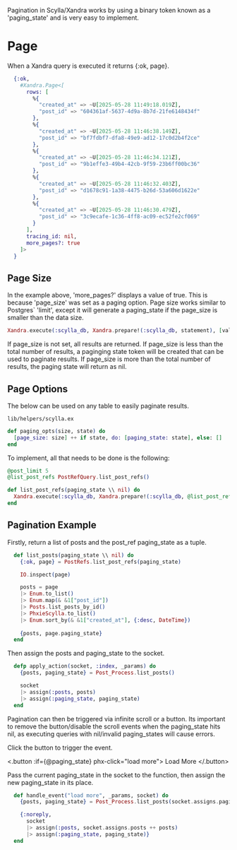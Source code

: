 Pagination in Scylla/Xandra works by using a binary token known as a 'paging_state' and is very easy to implement.

#  Page

When a Xandra query is executed it returns {:ok, page}.

  ```elixir
    {:ok, 
      #Xandra.Page<[
        rows: [
          %{
            "created_at" => ~U[2025-05-28 11:49:18.019Z],
            "post_id" => "604361af-5637-4d9a-8b7d-21fe6148434f"
          },
          %{
            "created_at" => ~U[2025-05-28 11:46:38.149Z],
            "post_id" => "bf7fdbf7-dfa8-49e9-ad12-17c0d2b4f2ce"
          },
          %{
            "created_at" => ~U[2025-05-28 11:46:34.121Z],
            "post_id" => "9b1effe3-49b4-42cb-9f59-23b6ff00bc36"
          },
          %{
            "created_at" => ~U[2025-05-28 11:46:32.403Z],
            "post_id" => "d1678c91-1a38-4475-b26d-53a606d1622e"
          },
          %{
            "created_at" => ~U[2025-05-28 11:46:30.479Z],
            "post_id" => "3c9ecafe-1c36-4ff8-ac09-ec52fe2cf069"
          }
        ],
        tracing_id: nil,
        more_pages?: true
      ]>
    }
  ```

##  Page Size

  In the example above, 'more_pages?' displays a value of true. This is because 'page_size' was set as a paging option.
  Page size works similar to Postgres` 'limit', except it will generate a paging_state if the page_size is smaller than the data size.
  
  ```elixir
  Xandra.execute(:scylla_db, Xandra.prepare!(:scylla_db, statement), [value], page_size: integer)
  ```
  
  If page_size is not set, all results are returned.
  If page_size is less than the total number of results, a paginging state token will be created that can be used to paginate results.
  If page_size is more than the total number of results, the paging state will return as nil.

## Page Options

The below can be used on any table to easily paginate results.

`lib/helpers/scylla.ex`

  ```elixir
  def paging_opts(size, state) do
    [page_size: size] ++ if state, do: [paging_state: state], else: []
  end
  ```

To implement, all that needs to be done is the following:

  ```elixir
  @post_limit 5
  @list_post_refs PostRefQuery.list_post_refs()

  def list_post_refs(paging_state \\ nil) do
    Xandra.execute(:scylla_db, Xandra.prepare!(:scylla_db, @list_post_refs), [values], PhxieScylla.paging_opts(@post_limit, paging_state))
  end
  ```

##  Pagination Example

Firstly, return a list of posts and the post_ref paging_state as a tuple.

  ```elixir
    def list_posts(paging_state \\ nil) do
      {:ok, page} = PostRefs.list_post_refs(paging_state)
  
      IO.inspect(page)
  
      posts = page
      |> Enum.to_list()
      |> Enum.map(& &1["post_id"])
      |> Posts.list_posts_by_id() 
      |> PhxieScylla.to_list()
      |> Enum.sort_by(& &1["created_at"], {:desc, DateTime})
      
      {posts, page.paging_state}
    end
  ```

Then assign the posts and paging_state to the socket.

  ```elixir
    defp apply_action(socket, :index, _params) do 
      {posts, paging_state} = Post_Process.list_posts()
  
      socket
      |> assign(:posts, posts)
      |> assign(:paging_state, paging_state)
    end
  ```

Pagination can then be triggered via infinite scroll or a button. Its important to remove the button/disable the scroll events when the paging_state
hits nil, as executing queries with nil/invalid paging_states will cause errors.

Click the button to trigger the event.

  <.button :if={@paging_state} phx-click="load more">
    Load More
  </.button>

Pass the current paging_state in the socket to the function, then assign the new paging_state in its place.

  ```elixir
    def handle_event("load more", _params, socket) do
      {posts, paging_state} = Post_Process.list_posts(socket.assigns.paging_state)
  
      {:noreply,     
        socket
        |> assign(:posts, socket.assigns.posts ++ posts)
        |> assign(:paging_state, paging_state)}
    end
  ```
